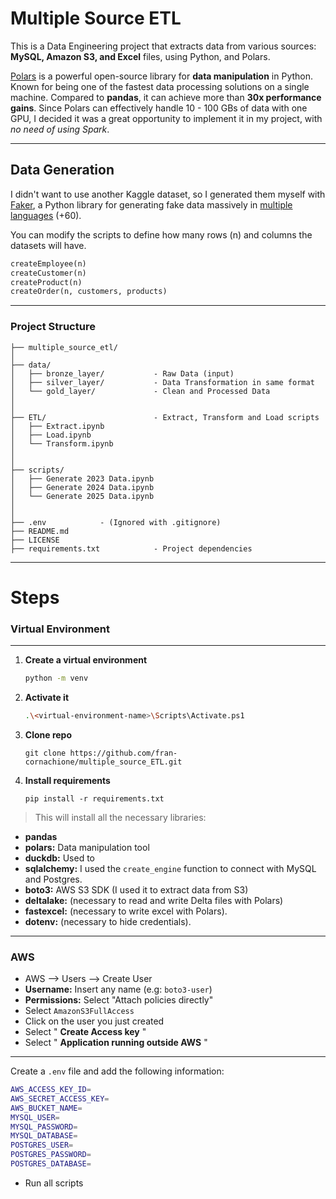 # **Multiple Source ETL**

This is a Data Engineering project that extracts data from various sources: **MySQL, Amazon S3, and Excel** files, using Python, and Polars.

[Polars](https://pola.rs/) is a powerful open-source library for **data manipulation** in Python. Known for being one of the fastest data processing solutions on a single machine. Compared to **pandas**, it can achieve more than **30x performance gains**. Since Polars can effectively handle 10 - 100 GBs of data with one GPU, I decided it was a great opportunity to implement it in my project, with *no need of using Spark*.

---

## Data Generation

I didn't want to use another Kaggle dataset, so I generated them myself with [Faker](https://faker.readthedocs.io/en/master/), a Python library for generating fake data massively in [multiple languages](https://v6.fakerjs.dev/api/localization.html) (+60).

You can modify the scripts to define how many rows (n) and columns the datasets will have.

```python
createEmployee(n)
createCustomer(n)
createProduct(n)
createOrder(n, customers, products)
```

---

### Project Structure

```
├── multiple_source_etl/
│
├── data/
│   ├── bronze_layer/           - Raw Data (input)
│   ├── silver_layer/           - Data Transformation in same format
│   └── gold_layer/             - Clean and Processed Data 
│
│
├── ETL/                        - Extract, Transform and Load scripts
│   ├── Extract.ipynb
│   ├── Load.ipynb
│   └── Transform.ipynb
│
│
├── scripts/
│   ├── Generate 2023 Data.ipynb
│   ├── Generate 2024 Data.ipynb
│   └── Generate 2025 Data.ipynb
│
│
├── .env 			- (Ignored with .gitignore)
├── README.md
├── LICENSE
├── requirements.txt            - Project dependencies
```

---

# Steps

### Virtual Environment

---

1. **Create a virtual environment**
   ```bash
   python -m venv 
   ```
2. **Activate it**
   ```bash
   .\<virtual-environment-name>\Scripts\Activate.ps1
   ```
3. **Clone repo**
   ```
   git clone https://github.com/fran-cornachione/multiple_source_ETL.git 
   ```
4. **Install requirements**
   ```
   pip install -r requirements.txt
   ```

> This will install all the necessary libraries:

- **pandas**
- **polars:** Data manipulation tool
- **duckdb:** Used to
- **sqlalchemy:** I used the `create_engine` function to connect with MySQL and Postgres.
- **boto3:** AWS S3 SDK (I used it to extract data from S3)
- **deltalake:** (necessary to read and write Delta files with Polars)
- **fastexcel:** (necessary to write excel with Polars).
- **dotenv:** (necessary to hide credentials).

---



### AWS

* AWS --> Users --> Create User
* **Username:** Insert any name (e.g: `boto3-user`)
* **Permissions:** Select "Attach policies directly"
* Select `AmazonS3FullAccess`
* Click on the user you just created
* Select " **Create Access key** "
* Select " **Application running outside AWS** "

---

Create a `.env` file and add the following information:

```bash
AWS_ACCESS_KEY_ID=
AWS_SECRET_ACCESS_KEY=
AWS_BUCKET_NAME=
MYSQL_USER=
MYSQL_PASSWORD=
MYSQL_DATABASE=
POSTGRES_USER=
POSTGRES_PASSWORD=
POSTGRES_DATABASE=
```

- Run all scripts
